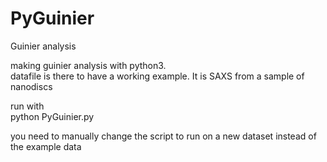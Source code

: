 # PyGuinier
Guinier analysis

making guinier analysis with python3.    
datafile is there to have a working example. It is SAXS from a sample of nanodiscs   

run with   
python PyGuinier.py   

you need to manually change the script to run on a new dataset instead of the example data
